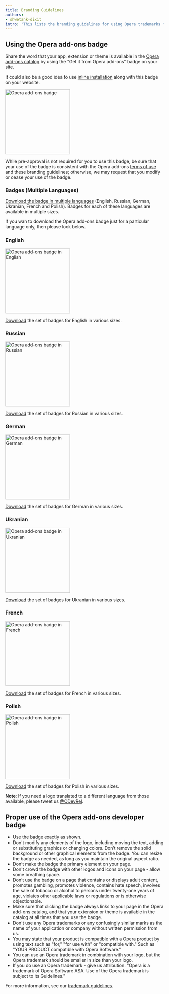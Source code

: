 ```yaml
---
title: Branding Guidelines
authors:
- shwetank-dixit
intro: 'This lists the branding guidelines for using Opera trademarks for your applications.'
---
```


## Using the Opera add-ons badge

Share the word that your app, extension or theme is available in the [Opera add-ons catalog](https://addons.opera.com) by using the "Get it from Opera add-ons" badge on your site.

It could also be a good idea to use [inline installation](/extensions/inline-installation) along with this badge on your website. 

<img elem="media" src="{{ page.url }}addons_206x58_en@2x.png" alt="Opera add-ons badge" width="206">

While pre-approval is not required for you to use this badge, be sure that your use of the badge is consistent with the Opera add-ons [terms of use](https://addons.opera.com/developer/terms/) and these branding guidelines; otherwise, we may request that you modify or cease your use of the badge.

### Badges (Multiple Languages)

[Download the badge in multiple languages](opera_addons_badge_multiple_languages.zip) (English, Russian, German, Ukranian, French and Polish). Badges for each of these languages are available in multiple sizes.

If you wan to download the Opera add-ons badge just for a particular language only, then please look below.

### English

<img elem="media" src="{{ page.url }}addons_206x58_en@2x.png" alt="Opera add-ons badge in English" width="206">

[Download](opera_addons_badge_en.zip) the set of badges for English in various sizes.

### Russian

<img elem="media" src="{{ page.url }}addons_206x58_ru@2x.png" alt="Opera add-ons badge in Russian" width="206">

[Download](opera_addons_badge_ru.zip) the set of badges for Russian in various sizes.

### German

<img elem="media" src="{{ page.url }}addons_206x58_de@2x.png" alt="Opera add-ons badge in German" width="206">

[Download](opera_addons_badge_de.zip) the set of badges for German in various sizes.

### Ukranian

<img elem="media" src="{{ page.url }}addons_206x58_uk@2x.png" alt="Opera add-ons badge in Ukranian" width="206">

[Download](opera_addons_badge_uk.zip) the set of badges for Ukranian in various sizes.  

### French

<img elem="media" src="{{ page.url }}addons_206x58_fr@2x.png" alt="Opera add-ons badge in French" width="206">

[Download](opera_addons_badge_fr.zip) the set of badges for French in various sizes.

### Polish

<img elem="media" src="{{ page.url }}addons_206x58_pl@2x.png" alt="Opera add-ons badge in Polish" width="206">

[Download](opera_addons_badge_pl.zip) the set of badges for Polish in various sizes.


**Note**: If you need a logo translated to a different language from those available, please tweet us [@ODevRel](https://twitter.com/odevrel).

## Proper use of the Opera add-ons developer badge

* Use the badge exactly as shown.
* Don't modify any elements of the logo, including moving the text, adding or substituting graphics or changing colors. Don’t remove the solid background or other graphical elements from the badge. You can resize the badge as needed, as long as you maintain the original aspect ratio.
* Don’t make the badge the primary element on your page.
* Don't crowd the badge with other logos and icons on your page - allow some breathing space.
* Don’t use the badge on a page that contains or displays adult content, promotes gambling, promotes violence, contains hate speech, involves the sale of tobacco or alcohol to persons under twenty-one years of age, violates other applicable laws or regulations or is otherwise objectionable.
* Make sure that clicking the badge always links to your page in the Opera add-ons catalog, and that your extension or theme is available in the catalog at all times that you use the badge.
* Don't use any Opera trademarks or any confusingly similar marks as the name of your application or company without written permission from us.
* You may state that your product is compatible with a Opera product by using text such as "for," "for use with" or "compatible with."  Such as "YOUR PRODUCT compatible with Opera Software."
* You can use an Opera trademark in combination with your logo, but the Opera trademark should be smaller in size than your logo.
* If you do use an Opera trademark - give us attribution.  "Opera is a trademark of Opera Software ASA.  Use of the Opera trademark is subject to its Guidelines."

For more information, see our [trademark guidelines](http://www.operasoftware.com/press/trademark).

